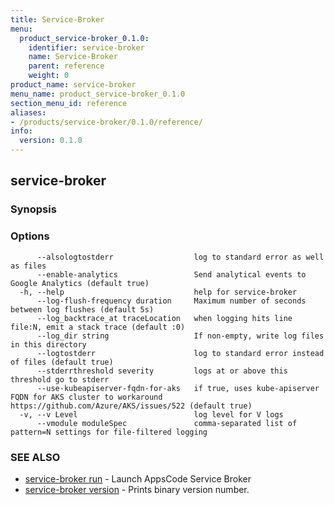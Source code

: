 ```yaml
---
title: Service-Broker
menu:
  product_service-broker_0.1.0:
    identifier: service-broker
    name: Service-Broker
    parent: reference
    weight: 0
product_name: service-broker
menu_name: product_service-broker_0.1.0
section_menu_id: reference
aliases:
- /products/service-broker/0.1.0/reference/
info:
  version: 0.1.0
---
```


## service-broker



### Synopsis



### Options

```
      --alsologtostderr                  log to standard error as well as files
      --enable-analytics                 Send analytical events to Google Analytics (default true)
  -h, --help                             help for service-broker
      --log-flush-frequency duration     Maximum number of seconds between log flushes (default 5s)
      --log_backtrace_at traceLocation   when logging hits line file:N, emit a stack trace (default :0)
      --log_dir string                   If non-empty, write log files in this directory
      --logtostderr                      log to standard error instead of files (default true)
      --stderrthreshold severity         logs at or above this threshold go to stderr
      --use-kubeapiserver-fqdn-for-aks   if true, uses kube-apiserver FQDN for AKS cluster to workaround https://github.com/Azure/AKS/issues/522 (default true)
  -v, --v Level                          log level for V logs
      --vmodule moduleSpec               comma-separated list of pattern=N settings for file-filtered logging
```

### SEE ALSO

* [service-broker run](/products/service-broker/0.1.0/reference/service-broker_run)	 - Launch AppsCode Service Broker
* [service-broker version](/products/service-broker/0.1.0/reference/service-broker_version)	 - Prints binary version number.

